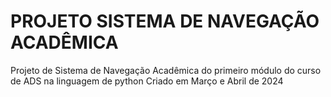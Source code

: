 # PROJETO SISTEMA DE NAVEGAÇÃO ACADÊMICA
 Projeto de Sistema de Navegação Acadêmica do primeiro módulo do curso de ADS na linguagem de python
 Criado em Março e Abril de 2024
